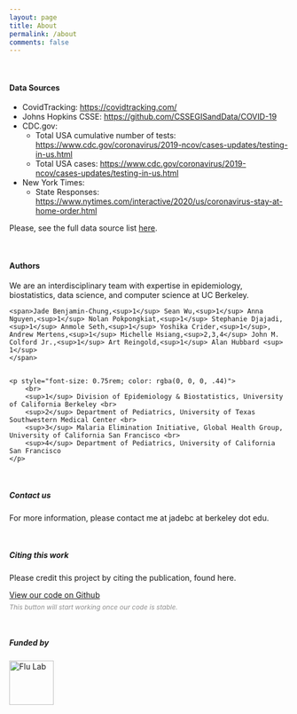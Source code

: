 ```yaml
---
layout: page
title: About
permalink: /about
comments: false
---
```


<div class="row justify-content-between">
<div class="col-md-8 pr-5">

<!-- <p class="mb-5"><img class="shadow-lg" src="{{site.baseurl}}/assets/images/mediumish-jekyll-template.png" alt="jekyll template mediumish" /></p> -->

<!-- <h4 style="border-bottom: 1px solid rgba(0, 0, 0, .44);">Data Sources a</h4> -->

<br>

<h4>Data Sources</h4>

<ul>
	<li>CovidTracking: <a href="https://covidtracking.com/">https://covidtracking.com/</a></li>
	<li>Johns Hopkins CSSE: <a href="https://github.com/CSSEGISandData/COVID-19">https://github.com/CSSEGISandData/COVID-19</a></li>
	<li>CDC.gov:
		<ul>
			<li>Total USA cumulative number of tests: <a href="https://www.cdc.gov/coronavirus/2019-ncov/cases-updates/testing-in-us.html">https://www.cdc.gov/coronavirus/2019-ncov/cases-updates/testing-in-us.html</a></li>
			<li>Total USA cases: <a href="https://www.cdc.gov/coronavirus/2019-ncov/cases-updates/testing-in-us.html">https://www.cdc.gov/coronavirus/2019-ncov/cases-updates/testing-in-us.html</a></li>
		</ul>
	</li>
	<li>New York Times: 
		<ul>
			<li>State Responses: <a href="https://www.nytimes.com/interactive/2020/us/coronavirus-stay-at-home-order.html">https://www.nytimes.com/interactive/2020/us/coronavirus-stay-at-home-order.html</a></li>
		</ul>
		</li>
</ul>


<p>Please, see the full data source list <a href="https://github.com/jadebc/covid19-expected-cases/tree/master/1-data">here</a>.</p>
<br>



<h4>Authors</h4>


<p>We are an interdisciplinary team with expertise in epidemiology, biostatistics, data science, and computer science at UC Berkeley.</p>

	<span>Jade Benjamin-Chung,<sup>1</sup> Sean Wu,<sup>1</sup> Anna Nguyen,<sup>1</sup> Nolan Pokpongkiat,<sup>1</sup> Stephanie Djajadi,<sup>1</sup> Anmole Seth,<sup>1</sup> Yoshika Crider,<sup>1</sup>, Andrew Mertens,<sup>1</sup> Michelle Hsiang,<sup>2,3,4</sup> John M. Colford Jr.,<sup>1</sup> Art Reingold,<sup>1</sup> Alan Hubbard <sup> 1</sup>
	</span>


	<p style="font-size: 0.75rem; color: rgba(0, 0, 0, .44)">
		<br>
		<sup>1</sup> Division of Epidemiology & Biostatistics, University of California Berkeley <br>
		<sup>2</sup> Department of Pediatrics, University of Texas Southwestern Medical Center <br>
		<sup>3</sup> Malaria Elimination Initiative, Global Health Group, University of California San Francisco <br>
		<sup>4</sup> Department of Pediatrics, University of California San Francisco
	</p>

 

<br>
<!-- <h4>Questions or bug reports?</h4>

<p>Head over to our <a href="https://github.com/jadebc/covid19-expected-cases">Github repository</a> and file an issue!</p>
 -->
</div>

<div class="col-md-4">

<div class="sticky-top sticky-top-80">
<h5>Contact us</h5>

<p>For more information, please contact me at jadebc at berkeley dot edu.</p>

<!-- <p>Thank you for your support! Your donation helps me to maintain and improve <a target="_blank" href="https://github.com/wowthemesnet/mediumish-theme-jekyll">Mediumish <i class="fab fa-github"></i></a>.</p> -->

<!-- <a target="_blank" href="https://github.com/jadebc/covid19-expected-cases" class="btn btn-danger"></a>  -->


<br>
<h5>Citing this work</h5>

<p>Please credit this project by citing the publication, found here.</p>
<a target="_blank" href="https://github.com/jadebc/covid19-expected-cases" class="btn btn-warning">View our code on Github</a>
<p style="font-size: 0.75rem; color: rgba(0, 0, 0, .44); font-style: italic; margin-top: 6px;">This button will start working once our code is stable.</p>

<br>

<h5>Funded by</h5>
<a target="_blank" href="https://theflulab.org/">
	<img style="" src="{{ site.baseurl }}/assets/images/flu-lab.png" alt="Flu Lab" width="80" height="80">
</a>

</div> 
</div> 
</div>
